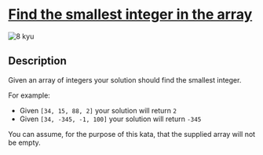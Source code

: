 # [Find the smallest integer in the array](https://www.codewars.com/kata/55a2d7ebe362935a210000b2)

![8 kyu](https://img.shields.io/badge/8-kyu-white?style=for-the-badge&labelColor=white&color=%23212121)

## Description

Given an array of integers your solution should find the smallest integer. 

For example:

- Given `[34, 15, 88, 2]` your solution will return `2`
- Given `[34, -345, -1, 100]` your solution will return `-345`

You can assume, for the purpose of this kata, that the supplied array will not be empty.
